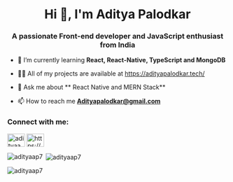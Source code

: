 <h1 align="center">Hi 👋, I'm Aditya Palodkar</h1>
<h3 align="center">A passionate Front-end developer and JavaScript enthusiast from India</h3>


- 🌱 I’m currently learning **React, React-Native, TypeScript and MongoDB**

- 👨‍💻 All of my projects are available at https://adityapalodkar.tech/

- 💬 Ask me about ** React Native and MERN Stack**

- 📫 How to reach me **Adityapalodkar@gmail.com**



<h3 align="left">Connect with me:</h3>
<p align="left">
<a href="https://twitter.com/adityaaap7" target="blank"><img align="center" src="https://raw.githubusercontent.com/rahuldkjain/github-profile-readme-generator/master/src/images/icons/Social/twitter.svg" alt="adityaaap7" height="30" width="40" /></a>
<a href="https://linkedin.com/in/https://www.linkedin.com/in/aditya-p-364132258/" target="blank"><img align="center" src="https://raw.githubusercontent.com/rahuldkjain/github-profile-readme-generator/master/src/images/icons/Social/linked-in-alt.svg" alt="https://www.linkedin.com/in/aditya-p-364132258/" height="30" width="40" /></a>
</p>

<p><img align="left" src="https://github-readme-stats.vercel.app/api/top-langs?username=adityaap7&show_icons=true&locale=en&layout=compact" alt="adityaap7" /></p>

<p>&nbsp;<img align="center" src="https://github-readme-stats.vercel.app/api?username=adityaap7&show_icons=true&locale=en" alt="adityaap7" /></p>

<p><img align="center" src="https://github-readme-streak-stats.herokuapp.com/?user=adityaap7&" alt="adityaap7" /></p>

